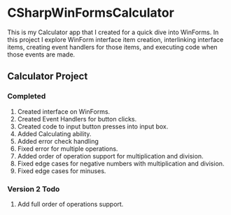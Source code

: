 # CSharpWinFormsCalculator
This is my Calculator app that I created for a quick dive into WinForms. In this project I explore WinForm interface item creation, interlinking interface items, creating event handlers for those items, and executing code when those events are made.

## Calculator Project 
### Completed
1. Created interface on WinForms.
2. Created Event Handlers for button clicks.
3. Created code to input button presses into input box.
4. Added Calculating ability.
5. Added error check handling
6. Fixed error for multiple operations.
7. Added order of operation support for multiplication and division.
8. Fixed edge cases for negative numbers with multiplication and division.
9. Fixed edge cases for minuses.

### Version 2 Todo
1. Add full order of operations support.
